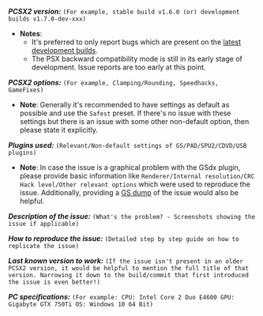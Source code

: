 ***PCSX2 version:***
``(For example, stable build v1.6.0 (or) development builds v1.7.0-dev-xxx)``

- **Notes**:
  - It's preferred to only report bugs which are present on the [latest development builds](https://pcsx2.net/download/development.html).
  - The PSX backward compatibility mode is still in its early stage of development. Issue reports are too early at this point.

***PCSX2 options:***
``(For example, Clamping/Rounding, Speedhacks, GameFixes)``

- **Note**: Generally it's recommended to have settings as default as possible and use the ``Safest`` preset. If there's no issue with these settings but there is an issue with some other non-default option, then please state it explicitly.


***Plugins used:***
``(Relevant/Non-default settings of GS/PAD/SPU2/CDVD/USB plugins)``

- **Note**: In case the issue is a graphical problem with the GSdx plugin, please provide basic information like ``Renderer/Internal resolution/CRC Hack level/Other relevant options`` which were used to reproduce the issue. Additionally, providing a [GS dump](https://forums.pcsx2.net/Thread-How-to-create-a-proper-GS-dump) of the issue would also be helpful.

***Description of the issue:***
``(What's the problem? - Screenshots showing the issue if applicable)``


***How to reproduce the issue:***
``(Detailed step by step guide on how to replicate the issue)``


***Last known version to work:***
``(If the issue isn't present in an older PCSX2 version, it would be helpful to mention the full title of that version. Narrowing it down to the build/commit that first introduced the issue is even better!)``


***PC specifications:***
``(For example: CPU: Intel Core 2 Duo E4600 GPU: Gigabyte GTX 750Ti OS: Windows 10 64 Bit)``
